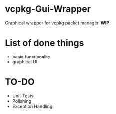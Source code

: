 # vcpkg-Gui-Wrapper
Graphical wrapper for vcpkg packet manager.<b> WIP </b> .
# List of done things
* basic functionality
* graphical UI
# TO-DO
* Unit-Tests
* Polishing
* Exception Handling
